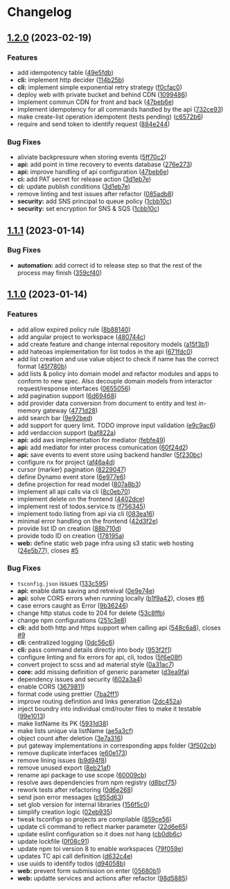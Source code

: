 # Changelog

## [1.2.0](https://github.com/alexx666/clean-arch-todos/compare/clean-arch-v1.1.1...clean-arch-v1.2.0) (2023-02-19)


### Features

* add idempotency table ([49e5fdb](https://github.com/alexx666/clean-arch-todos/commit/49e5fdb864c31aefdab434453c28feea1618e807))
* **cli:** implement http decider ([114b25b](https://github.com/alexx666/clean-arch-todos/commit/114b25bf4e29999780e2b2f1918bb1f862ddcb16))
* **cli:** implement simple exponential retry strategy ([f0cfac0](https://github.com/alexx666/clean-arch-todos/commit/f0cfac010d9b11ccb0a49c54a9b0a98f3e5925e4))
* deploy web with private bucket and behind CDN ([1099486](https://github.com/alexx666/clean-arch-todos/commit/109948683dfc710dbd035333fb3a3fea9d7be045))
* implement commun CDN for front and back ([47beb6e](https://github.com/alexx666/clean-arch-todos/commit/47beb6e2a52ab10047115428a68a5bbc22f7ec4d))
* implement idempotency for all commands handled by the api ([732ce93](https://github.com/alexx666/clean-arch-todos/commit/732ce93bbfdab712337f6c7c23b99159c1d2a1c1))
* make create-list operation idempotent (tests pending) ([c6572b6](https://github.com/alexx666/clean-arch-todos/commit/c6572b653df9e09f7d09574bd5272cebc79026d0))
* require and send token to identify request ([884e244](https://github.com/alexx666/clean-arch-todos/commit/884e244800896a1652c0ee62a9cb87b9ed4afc94))


### Bug Fixes

* aliviate backpressure when storing events ([5ff70c2](https://github.com/alexx666/clean-arch-todos/commit/5ff70c2e39a2c31b5c47689f5d50febbaa791398))
* **api:** add point in time recovery to events database ([276e273](https://github.com/alexx666/clean-arch-todos/commit/276e2730b6e6818d171e3d567b5622c268e3209c))
* **api:** improve handling of api configuration ([47beb6e](https://github.com/alexx666/clean-arch-todos/commit/47beb6e2a52ab10047115428a68a5bbc22f7ec4d))
* **ci:** add PAT secret for release action ([3d1eb7e](https://github.com/alexx666/clean-arch-todos/commit/3d1eb7e241aa51d1c04ff8cf56f95cfe8ede8697))
* **ci:** update publish conditions ([3d1eb7e](https://github.com/alexx666/clean-arch-todos/commit/3d1eb7e241aa51d1c04ff8cf56f95cfe8ede8697))
* remove linting and test issues after refactor ([085adb8](https://github.com/alexx666/clean-arch-todos/commit/085adb8d58b68e3994b000f30c9ded71742e862a))
* **security:** add SNS principal to queue policy ([1cbb10c](https://github.com/alexx666/clean-arch-todos/commit/1cbb10cc9bc32b5e3278fcf9747131d2c4f7ed47))
* **security:** set encryption for SNS & SQS ([1cbb10c](https://github.com/alexx666/clean-arch-todos/commit/1cbb10cc9bc32b5e3278fcf9747131d2c4f7ed47))

## [1.1.1](https://github.com/alexx666/clean-arch-todos/compare/clean-arch-v1.1.0...clean-arch-v1.1.1) (2023-01-14)


### Bug Fixes

* **automation:** add correct id to release step so that the rest of the process may finish ([359cf40](https://github.com/alexx666/clean-arch-todos/commit/359cf40222cc3626a6ccc332f1ffe703f786ebbf))

## [1.1.0](https://github.com/alexx666/clean-arch-todos/compare/clean-arch-v1.0.0...clean-arch-v1.1.0) (2023-01-14)


### Features

* add allow expired policy rule ([8b88140](https://github.com/alexx666/clean-arch-todos/commit/8b881404e89750796adade34c29a3e57027593b3))
* add angular project to workspace ([480744c](https://github.com/alexx666/clean-arch-todos/commit/480744c5280790e8e9c47c6398cfb14807b8fbff))
* add create feature and change internal repository models ([a15f3b1](https://github.com/alexx666/clean-arch-todos/commit/a15f3b1f318e976d0d80c53188e32487a47b56b1))
* add hateoas implementation for list todos in the api ([671fdc0](https://github.com/alexx666/clean-arch-todos/commit/671fdc060411d464a97008fa84cdcf3d91da4873))
* add list creation and use value object to check if name has the correct format ([45f780b](https://github.com/alexx666/clean-arch-todos/commit/45f780bb20c4ca945e5b73273597685f56b7456e))
* add lists & policy into domain model and refactor modules and apps to conform to new spec. Also decouple domain models from interactor request/response interfaces ([0655056](https://github.com/alexx666/clean-arch-todos/commit/0655056e360a2fb1913e536b5c200fb2dc4a507b))
* add pagination support ([6d69468](https://github.com/alexx666/clean-arch-todos/commit/6d694685858d0c635e858507c07d5fce7be8c429))
* add provider data conversion from document to entity and test in-memory gateway ([4771d28](https://github.com/alexx666/clean-arch-todos/commit/4771d28c68a4d1c8eb325f9e0ef2ecafd5d2ea9d))
* add search bar ([9e92bed](https://github.com/alexx666/clean-arch-todos/commit/9e92bed179a1e72f1a2774327e7416e108201445))
* add support for query limit. TODO improve input validation ([e9c9ac6](https://github.com/alexx666/clean-arch-todos/commit/e9c9ac6ab83393dc9aa182a1d31a1ac93aaeb194))
* add verdaccion support ([baf822a](https://github.com/alexx666/clean-arch-todos/commit/baf822a32aea7cbf4b9cd0b20902b1ff8bea9989))
* **api:** add aws implementation for mediator ([febfe49](https://github.com/alexx666/clean-arch-todos/commit/febfe49053569a03e16d36d56fa3c9d77b888121))
* **api:** add mediator for inter process comunication ([60f24d2](https://github.com/alexx666/clean-arch-todos/commit/60f24d271ebb07f340908e1d21b6279dc508312b))
* **api:** save events to event store using backend handler ([5f230bc](https://github.com/alexx666/clean-arch-todos/commit/5f230bc0f3250e34b3cf7ecdf662386673ac3e66))
* configure nx for project ([af46a4d](https://github.com/alexx666/clean-arch-todos/commit/af46a4d9c0fbfefc4ae658d3eb5a98fa4af2f7f1))
* cursor (marker) pagination ([8229047](https://github.com/alexx666/clean-arch-todos/commit/82290476b100c3693c0a515666ae21002e5128a5))
* define Dynamo event store ([6e977e6](https://github.com/alexx666/clean-arch-todos/commit/6e977e64fdeb19dcb131c7b451f126f89e687496))
* define projection for read model ([807a8b3](https://github.com/alexx666/clean-arch-todos/commit/807a8b3e78778b69477920d0eb95890eb5b33fa0))
* implement all api calls via cli ([8c0eb70](https://github.com/alexx666/clean-arch-todos/commit/8c0eb70fd5d17ba3e143d8d04159aa75e4ca9a48))
* implement delete on the frontend ([4402dce](https://github.com/alexx666/clean-arch-todos/commit/4402dcefc69a541bcb2c97ad24f061bcea0f1582))
* implement rest of todos.service.ts ([f756345](https://github.com/alexx666/clean-arch-todos/commit/f7563452c9dafb524d1b0d925d99c23ae026c0b7))
* implement todo listing from api via cli ([083ea16](https://github.com/alexx666/clean-arch-todos/commit/083ea16fbc19d7cd1c16c34180e46a474edfcbf0))
* minimal error handling on the frontend ([42d3f2e](https://github.com/alexx666/clean-arch-todos/commit/42d3f2e1acd7c4a0ea1eeebed24e78046b6c1c53))
* provide list ID on creation ([88b710d](https://github.com/alexx666/clean-arch-todos/commit/88b710d6db60fe237de7bd94ee112f9fc3624a32))
* provide todo ID on creation ([178195a](https://github.com/alexx666/clean-arch-todos/commit/178195a11ecccd5e8e09c22751bb3296d9f4608b))
* **web:** define static web page infra using s3 static web hosting ([24e5b77](https://github.com/alexx666/clean-arch-todos/commit/24e5b7715c02a2a2362d35baa97632c8909965ee)), closes [#5](https://github.com/alexx666/clean-arch-todos/issues/5)


### Bug Fixes

* `tsconfig.json` issues ([133c595](https://github.com/alexx666/clean-arch-todos/commit/133c5959cc8c892aa7e97245f01cb8b10e6441a9))
* **api:** enable datta saving and retreival ([0e9e74e](https://github.com/alexx666/clean-arch-todos/commit/0e9e74eb2f2c79a82d5f178e86427be37beb0a4b))
* **api:** solve CORS errors when running locally ([b1f9a42](https://github.com/alexx666/clean-arch-todos/commit/b1f9a4234d9a52d6f43eaadf1246614637a3fa41)), closes [#6](https://github.com/alexx666/clean-arch-todos/issues/6)
* case errors caught as Error ([9b36246](https://github.com/alexx666/clean-arch-todos/commit/9b36246a37367dac24fe813b6791cc3c9762d576))
* change http status code to 204 for delete ([53c8ffb](https://github.com/alexx666/clean-arch-todos/commit/53c8ffb36e97d71ac0633ef860b520ed072054ad))
* change npm configurations ([251c3e8](https://github.com/alexx666/clean-arch-todos/commit/251c3e84506f2ecc0e0184fe9e81c7611819b02e))
* **cli:** add both http and https support when calling api ([548c6a8](https://github.com/alexx666/clean-arch-todos/commit/548c6a834320a962b23859bab78db7e0456600cc)), closes [#9](https://github.com/alexx666/clean-arch-todos/issues/9)
* **cli:** centralized logging ([0dc56c6](https://github.com/alexx666/clean-arch-todos/commit/0dc56c6e0e409966b9878dccc0853cfd169bd6bf))
* **cli:** pass command details directly into body ([953f2f1](https://github.com/alexx666/clean-arch-todos/commit/953f2f1b3cfaa9c3f8d120189e2121f9298aa97b))
* configure linting and fix errors for api, cli, todos ([5f6e08f](https://github.com/alexx666/clean-arch-todos/commit/5f6e08f13163f581daef955e53eedd21339662b3))
* convert project to scss and ad material style ([0a31ac7](https://github.com/alexx666/clean-arch-todos/commit/0a31ac71a3213ece3bb4c38e3c8408a646fe5e69))
* **core:** add missing definition of generic parameter ([d3ea9fa](https://github.com/alexx666/clean-arch-todos/commit/d3ea9faa5ce6c4e4b24721f83ab4971931357d81))
* dependency issues and security ([602a3a4](https://github.com/alexx666/clean-arch-todos/commit/602a3a47f2b98a44666f3f55e643454c8fa25fd4))
* enable CORS ([3679811](https://github.com/alexx666/clean-arch-todos/commit/367981182940e0f08ca21ff631945bde10286cc1))
* format code using prettier ([7ba2ff1](https://github.com/alexx666/clean-arch-todos/commit/7ba2ff151d99e0c08fcd4732eae4740f865fc891))
* improve routing definition and links generation ([2dc452a](https://github.com/alexx666/clean-arch-todos/commit/2dc452aebccb1718ab832c9c6b76cc786b4097b7))
* inject boundry into individual cmd/router files to make it testable ([99e1013](https://github.com/alexx666/clean-arch-todos/commit/99e1013a84e897005cb3c31826ceb7f9467df45b))
* make listName its PK ([5931d38](https://github.com/alexx666/clean-arch-todos/commit/5931d38c73b480ab3bf5e9954405cf80eeaecb47))
* make lists unique via listName ([ae5a3cf](https://github.com/alexx666/clean-arch-todos/commit/ae5a3cfb9ef9f782d486844f154ea5c1b47c64f2))
* object count after deletion ([3e7a316](https://github.com/alexx666/clean-arch-todos/commit/3e7a31650e10ee548edcef064319624c9d5db539))
* put gateway implementations in corresponding apps folder ([3f502cb](https://github.com/alexx666/clean-arch-todos/commit/3f502cbc5f5a525a55ec6e94b1a73e056f139ab2))
* remove duplicate interfaces ([e60e173](https://github.com/alexx666/clean-arch-todos/commit/e60e173d1617549d6a4f5be31567d3b81d799ed3))
* remove lining issues ([b9d94f8](https://github.com/alexx666/clean-arch-todos/commit/b9d94f8b6b9092b048322bcd277fe2e205383100))
* remove unused export ([8eb21af](https://github.com/alexx666/clean-arch-todos/commit/8eb21af6901f29f3acb683f9b1ec7cc68bd8d6c2))
* rename api package to use scope ([60009cb](https://github.com/alexx666/clean-arch-todos/commit/60009cbc0cd1d0b9fed4b850abedb318cd53ce4b))
* resolve aws dependencies from npm registry ([d8bcf75](https://github.com/alexx666/clean-arch-todos/commit/d8bcf75acc2894eab5a037c6b8f55953cf136130))
* rework tests after refactoring ([0d6e268](https://github.com/alexx666/clean-arch-todos/commit/0d6e268829da057abbcd8897a3ee0c9c59d56357))
* send json error messages ([c955d63](https://github.com/alexx666/clean-arch-todos/commit/c955d6312b8702de88c7f4d5ef50cfb0f9c7687a))
* set glob version for internal libraries ([156f5c0](https://github.com/alexx666/clean-arch-todos/commit/156f5c0fecc9a7d2d1c7390fadc324f465a16fe6))
* simplify creation logic ([02eb935](https://github.com/alexx666/clean-arch-todos/commit/02eb935df610b5337b960cce42becfe96fb3de82))
* tweak tsconfigs so projects are compilable ([859ce56](https://github.com/alexx666/clean-arch-todos/commit/859ce562b487eeaf10f5ca1c04edf34847cba23d))
* update cli command to reflect marker parameter ([22d6e65](https://github.com/alexx666/clean-arch-todos/commit/22d6e6576716696a8a41346b6d29c2a0f31305d5))
* update eslint configuration so it does not hang ([cb0db6c](https://github.com/alexx666/clean-arch-todos/commit/cb0db6c3a07ebf6dd1cb5c4887f134cea6188ebc))
* update lockfile ([0f08c91](https://github.com/alexx666/clean-arch-todos/commit/0f08c913eadc69af6acf739dfcbd5c0f2a6f734c))
* update npm toi version 8 to enable workspaces ([79f059e](https://github.com/alexx666/clean-arch-todos/commit/79f059e7be43e66479ac0c4753b2641c4221d4f9))
* updates TC api call definition ([d632c4e](https://github.com/alexx666/clean-arch-todos/commit/d632c4ea5fe8c87e97e1b809f196e1e8e261fdc5))
* use uuids to identify todos ([d94058b](https://github.com/alexx666/clean-arch-todos/commit/d94058b1fa97661b7f0f2ba753d08792e04c6e7a))
* **web:** prevent form submission on enter ([05680b1](https://github.com/alexx666/clean-arch-todos/commit/05680b1496b4889b776230d0799f80f4b2403918))
* **web:** updatte services and actions after refactor ([98d5885](https://github.com/alexx666/clean-arch-todos/commit/98d588513d027b97282f5c7b2ef9a62f6d5b0cec))
